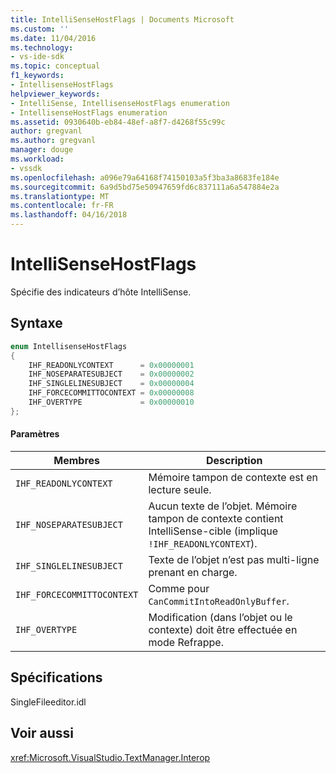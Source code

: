 ```yaml
---
title: IntelliSenseHostFlags | Documents Microsoft
ms.custom: ''
ms.date: 11/04/2016
ms.technology:
- vs-ide-sdk
ms.topic: conceptual
f1_keywords:
- IntellisenseHostFlags
helpviewer_keywords:
- IntelliSense, IntellisenseHostFlags enumeration
- IntellisenseHostFlags enumeration
ms.assetid: 0930640b-eb84-48ef-a8f7-d4268f55c99c
author: gregvanl
ms.author: gregvanl
manager: douge
ms.workload:
- vssdk
ms.openlocfilehash: a096e79a64168f74150103a5f3ba3a8683fe184e
ms.sourcegitcommit: 6a9d5bd75e50947659fd6c837111a6a547884e2a
ms.translationtype: MT
ms.contentlocale: fr-FR
ms.lasthandoff: 04/16/2018
---
```

# <a name="intellisensehostflags"></a>IntelliSenseHostFlags
Spécifie des indicateurs d’hôte IntelliSense.  
  
## <a name="syntax"></a>Syntaxe  
  
```cpp  
enum IntellisenseHostFlags  
{  
    IHF_READONLYCONTEXT      = 0x00000001  
    IHF_NOSEPARATESUBJECT    = 0x00000002  
    IHF_SINGLELINESUBJECT    = 0x00000004  
    IHF_FORCECOMMITTOCONTEXT = 0x00000008  
    IHF_OVERTYPE             = 0x00000010  
};  
```  
  
#### <a name="parameters"></a>Paramètres  
  
|Membres|Description|  
|-------------|-----------------|  
|`IHF_READONLYCONTEXT`|Mémoire tampon de contexte est en lecture seule.|  
|`IHF_NOSEPARATESUBJECT`|Aucun texte de l’objet. Mémoire tampon de contexte contient IntelliSense-cible (implique `!IHF_READONLYCONTEXT`).|  
|`IHF_SINGLELINESUBJECT`|Texte de l’objet n’est pas multi-ligne prenant en charge.|  
|`IHF_FORCECOMMITTOCONTEXT`|Comme pour `CanCommitIntoReadOnlyBuffer`.|  
|`IHF_OVERTYPE`|Modification (dans l’objet ou le contexte) doit être effectuée en mode Refrappe.|  
  
## <a name="requirements"></a>Spécifications  
 SingleFileeditor.idl  
  
## <a name="see-also"></a>Voir aussi  
 <xref:Microsoft.VisualStudio.TextManager.Interop>